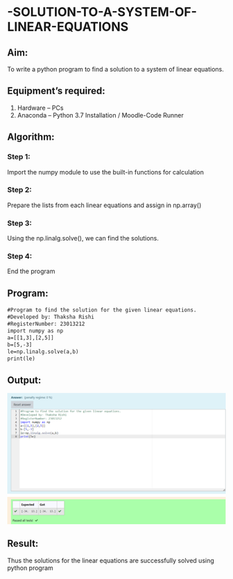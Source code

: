 # -SOLUTION-TO-A-SYSTEM-OF-LINEAR-EQUATIONS
## Aim:
To write a python program to find a solution to a system of linear equations.
## Equipment’s required:
1. 	Hardware – PCs
2. 	Anaconda – Python 3.7 Installation / Moodle-Code Runner
## Algorithm:
### Step 1: 
Import the numpy module to use the built-in functions for calculation
### Step 2: 
Prepare the lists from each linear equations and assign in np.array()
### Step 3: 
Using the np.linalg.solve(), we can find the solutions.
### Step 4: 
End the program
## Program:
```
#Program to find the solution for the given linear equations.
#Developed by: Thaksha Rishi
#RegisterNumber: 23013212
import numpy as np
a=[[1,3],[2,5]]
b=[5,-3]
le=np.linalg.solve(a,b)
print(le)
```
## Output:
![Alt text](<Screenshot 2023-12-16 185120.png>)
## Result: 
Thus the solutions for the linear equations are successfully solved using python program

